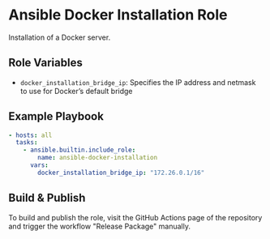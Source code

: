 Ansible Docker Installation Role
================================

Installation of a Docker server.

## Role Variables

- `docker_installation_bridge_ip`: Specifies the IP address and netmask to use for Docker’s default bridge

## Example Playbook

```yaml
- hosts: all
  tasks:
    - ansible.builtin.include_role:
        name: ansible-docker-installation
      vars:
        docker_installation_bridge_ip: "172.26.0.1/16"
```

## Build & Publish

To build and publish the role, visit the GitHub Actions page of the repository and trigger the workflow "Release Package" manually.
